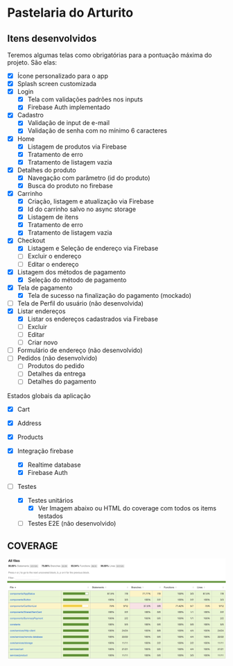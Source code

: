 # Pastelaria do Arturito

 ## Itens desenvolvidos

 Teremos algumas telas como obrigatórias para a pontuação máxima do projeto. São elas:
- [X] Ícone personalizado para o app
- [X] Splash screen customizada
- [X] Login
  - [X] Tela com validações padrões nos inputs
  - [X] Firebase Auth implementado
- [X] Cadastro
  - [X] Validação de input de e-mail
  - [X] Validação de senha com no mínimo 6 caracteres
- [X] Home 
  - [X] Listagem de produtos via Firebase
  - [X] Tratamento de erro
  - [X] Tratamento de listagem vazia
- [X] Detalhes do produto
  - [X] Navegação com parâmetro (id do produto)
  - [X] Busca do produto no firebase
- [X] Carrinho
  - [X] Criação, listagem e atualização via Firebase
  - [X] Id do carrinho salvo no async storage
  - [X] Listagem de itens
  - [X] Tratamento de erro
  - [X] Tratamento de listagem vazia
- [X] Checkout
  - [X] Listagem e Seleção de endereço via Firebase
  - [ ] Excluir o endereço
  - [ ] Editar o endereço
- [X] Listagem dos métodos de pagamento
  - [X] Seleção do método de pagamento
- [X] Tela de pagamento 
  - [X] Tela de sucesso na finalização do pagamento (mockado)
- [ ] Tela de Perfil do usuário (não desenvolvida)
- [x] Listar endereços
  - [x] Listar os endereços cadastrados via Firebase
  - [ ] Excluir
  - [ ] Editar
  - [ ] Criar novo
- [ ] Formulário de endereço (não desenvolvido)
- [ ] Pedidos (não desenvolvido)
  - [ ] Produtos do pedido
  - [ ] Detalhes da entrega
  - [ ] Detalhes do pagamento

Estados globais da aplicação
- [X] Cart
- [X] Address
- [X] Products


- [X] Integração firebase
  - [X] Realtime database
  - [X] Firebase Auth

- [ ] Testes 
  - [X] Testes unitários
      - [X] Ver Imagem abaixo ou HTML do coverage com todos os items testados
  - [ ] Testes E2E (não desenvolvido)

## COVERAGE

![Logo do Projeto](assets/coverage.png)